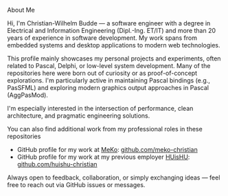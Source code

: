 About Me

Hi, I'm Christian-Wilhelm Budde — a software engineer with a degree in Electrical and Information Engineering (Dipl.-Ing. ET/IT) and more than 20 years of experience in software development. My work spans from embedded systems and desktop applications to modern web technologies.

This profile mainly showcases my personal projects and experiments, often related to Pascal, Delphi, or low-level system development. Many of the repositories here were born out of curiosity or as proof-of-concept explorations. I'm particularly active in maintaining Pascal bindings (e.g., PasSFML) and exploring modern graphics output approaches in Pascal (AggPasMod).

I'm especially interested in the intersection of performance, clean architecture, and pragmatic engineering solutions.

You can also find additional work from my professional roles in these repositories

- GitHub profile for my work at [MeKo](https://github.com/MeKo-Tech/): [github.com/meko-christian](https://github.com/meko-christian)
- GitHub profile for my work at my previous employer [HUisHU](https://github.com/HUisHUAgentur): [github.com/huishu-christian](https://github.com/huishu-christian)

Always open to feedback, collaboration, or simply exchanging ideas — feel free to reach out via GitHub issues or messages.
